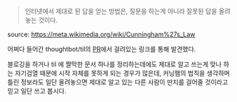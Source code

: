 
>인터넷에서 제대로 된 답을 얻는 방법은, 질문을 하는게 아니라 잘못된 답을 올려놓는 것이다.

source: https://meta.wikimedia.org/wiki/Cunningham%27s_Law

어쩌다 들어간 thoughtbot/til의 [PR](https://github.com/thoughtbot/til/pull/42)에서 걸려있는 링크를 통해 발견했다.

블로깅을 하거나 til 에 짤막한 문서 하나를 정리하는데에도 제대로 알고 쓰는게 맞나 하는 자기검열 때문에 시작 자체를 못하게 되는 경우가 많은데, 커닝햄의 법칙을 생각하며 틀린 정보라도 일단 올려놓으면 제대로 알고 있는 다른 사람이 딴지를 걸어줄 것이라고 믿고 일단 쓰고 봅시다.
